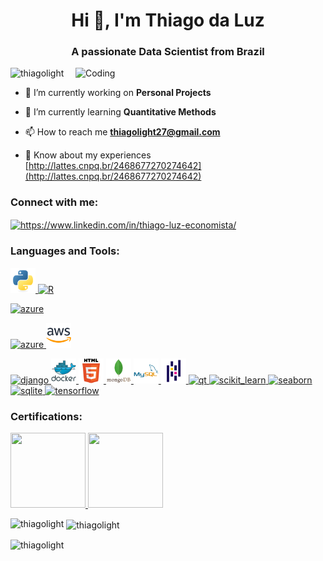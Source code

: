 <h1 align="center">Hi 👋, I'm Thiago da Luz</h1>
<h3 align="center">A passionate Data Scientist from Brazil</h3>

<img align="right" alt="Coding" width="400" src= "https://media.tenor.com/whgQwNlVvNkAAAAi/xero-code.gif">

<p align="left"> <img src="https://komarev.com/ghpvc/?username=thiagolight&label=Profile%20views&color=0e75b6&style=flat" alt="thiagolight" /> </p>

- 🔭 I’m currently working on **Personal Projects**

- 🌱 I’m currently learning **Quantitative Methods**

- 📫 How to reach me **thiagolight27@gmail.com**

- 📄 Know about my experiences [http://lattes.cnpq.br/2468677270274642](http://lattes.cnpq.br/2468677270274642)

<h3 align="left">Connect with me:</h3>
<p align="left">
<a href="https://www.linkedin.com/in/thiago-luz-economista/" target="blank"><img align="center" src="https://raw.githubusercontent.com/rahuldkjain/github-profile-readme-generator/master/src/images/icons/Social/linked-in-alt.svg" alt="https://www.linkedin.com/in/thiago-luz-economista/" height="30" width="40" /></a>
</p>

<h3 align="left">Languages and Tools:</h3>
<p align="left"> 
<a href="https://www.python.org" target="_blank" rel="noreferrer"> <img src="https://raw.githubusercontent.com/devicons/devicon/master/icons/python/python-original.svg" alt="R" width="40" height="40"/> </a> 
 <a href="https://commons.wikimedia.org/wiki/File:R_logo.svg" target="_blank" rel="noreferrer"> <img src="https://upload.wikimedia.org/wikipedia/commons/thumb/1/1b/R_logo.svg/64px-R_logo.svg.png" alt="R" width="40" height="30"/> </a>  

</a> <a href="https://azure.microsoft.com/en-in/" target="_blank" rel="noreferrer"> <img src="https://makutu.io/wp-content/uploads/2022/01/azure_machine_learning_logo.png" alt="azure" width="100" height="40"/> </a>  
  
  
</a> <a href="https://azure.microsoft.com/en-in/" target="_blank" rel="noreferrer"> <img src="https://www.vectorlogo.zone/logos/microsoft_azure/microsoft_azure-icon.svg" alt="azure" width="40" height="40"/> </a> 
<a href="https://aws.amazon.com" target="_blank" rel="noreferrer"> <img                                                                       src="https://raw.githubusercontent.com/devicons/devicon/master/icons/amazonwebservices/amazonwebservices-original-wordmark.svg" alt="aws" width="40" height="40"/> 
  
  <p align="left">
  
 <a href="https://www.djangoproject.com/" target="_blank" rel="noreferrer"> <img src="https://cdn.worldvectorlogo.com/logos/django.svg" alt="django" width="40" height="40"/> </a> <a href="https://www.docker.com/" target="_blank" rel="noreferrer"> <img src="https://raw.githubusercontent.com/devicons/devicon/master/icons/docker/docker-original-wordmark.svg" alt="docker" width="40" height="40"/> </a> <a href="https://www.w3.org/html/" target="_blank" rel="noreferrer"> <img src="https://raw.githubusercontent.com/devicons/devicon/master/icons/html5/html5-original-wordmark.svg" alt="html5" width="40" height="40"/> </a> <a href="https://www.mongodb.com/" target="_blank" rel="noreferrer"> <img src="https://raw.githubusercontent.com/devicons/devicon/master/icons/mongodb/mongodb-original-wordmark.svg" alt="mongodb" width="40" height="40"/> </a> <a href="https://www.mysql.com/" target="_blank" rel="noreferrer"> <img src="https://raw.githubusercontent.com/devicons/devicon/master/icons/mysql/mysql-original-wordmark.svg" alt="mysql" width="40" height="40"/> </a> <a href="https://pandas.pydata.org/" target="_blank" rel="noreferrer"> <img src="https://raw.githubusercontent.com/devicons/devicon/2ae2a900d2f041da66e950e4d48052658d850630/icons/pandas/pandas-original.svg" alt="pandas" width="40" height="40"/> </a> <a href="https://www.qt.io/" target="_blank" rel="noreferrer"> <img src="https://upload.wikimedia.org/wikipedia/commons/0/0b/Qt_logo_2016.svg" alt="qt" width="40" height="40"/> </a> <a href="https://scikit-learn.org/" target="_blank" rel="noreferrer"> <img src="https://upload.wikimedia.org/wikipedia/commons/0/05/Scikit_learn_logo_small.svg" alt="scikit_learn" width="40" height="40"/> </a> <a href="https://seaborn.pydata.org/" target="_blank" rel="noreferrer"> <img src="https://seaborn.pydata.org/_images/logo-mark-lightbg.svg" alt="seaborn" width="40" height="40"/> </a> <a href="https://www.sqlite.org/" target="_blank" rel="noreferrer"> <img src="https://www.vectorlogo.zone/logos/sqlite/sqlite-icon.svg" alt="sqlite" width="40" height="40"/> </a> <a href="https://www.tensorflow.org" target="_blank" rel="noreferrer"> <img src="https://www.vectorlogo.zone/logos/tensorflow/tensorflow-icon.svg" alt="tensorflow" width="40" height="40"/> </a> </p>
 
 <h3 align="left">Certifications:</h3>
 <div aling="center">
  <a href="https://www.credly.com/badges/591e69ba-7ee0-4e31-8117-5db1e5ca3567/public_url">
    <img src="https://user-images.githubusercontent.com/100642061/208327479-8ab05259-857c-4912-a374-1481dea18fb8.png" height="120" width="120">
  </a>
  <a href="https://www.credly.com/badges/a693e915-3f90-40ed-9185-e1c8b090e475/public_url">
    <img src="https://user-images.githubusercontent.com/100642061/208327482-11e42cd8-fd1f-4c8f-a363-9cad9cbb65a2.png" height="120" width="120">
  </a>
</div>
 
 

<p><img align="left" src="https://github-readme-stats.vercel.app/api/top-langs?username=thiagolight&show_icons=true&locale=en&layout=compact" alt="thiagolight" /></p>

<p>&nbsp;<img align="center" src="https://github-readme-stats.vercel.app/api?username=thiagolight&show_icons=true&locale=en" alt="thiagolight" /></p>

<p><img align="center" src="https://github-readme-streak-stats.herokuapp.com/?user=thiagolight&" alt="thiagolight" /></p>
